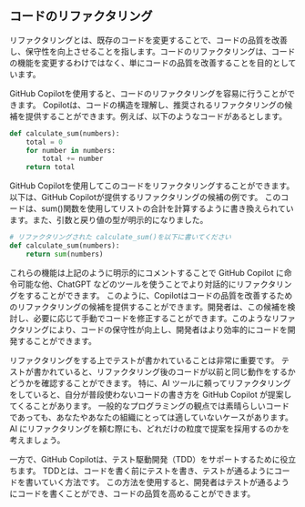 ## コードのリファクタリング

リファクタリングとは、既存のコードを変更することで、コードの品質を改善し、保守性を向上させることを指します。コードのリファクタリングは、コードの機能を変更するわけではなく、単にコードの品質を改善することを目的としています。

GitHub Copilotを使用すると、コードのリファクタリングを容易に行うことができます。
Copilotは、コードの構造を理解し、推奨されるリファクタリングの候補を提供することができます。例えば、以下のようなコードがあるとします。

```py
def calculate_sum(numbers):
    total = 0
    for number in numbers:
        total += number
    return total
```

GitHub Copilotを使用してこのコードをリファクタリングすることができます。以下は、GitHub Copilotが提供するリファクタリングの候補の例です。
このコードは、sum()関数を使用してリストの合計を計算するように書き換えられています。また、引数と戻り値の型が明示的になりました。

```py
# リファクタリングされた calculate_sum()を以下に書いてください
def calculate_sum(numbers):
    return sum(numbers)
```

これらの機能は上記のように明示的にコメントすることで GitHub Copilot に命令可能な他、ChatGPT などのツールを使うことでより対話的にリファクタリングをすることができます。
このように、Copilotはコードの品質を改善するためのリファクタリングの候補を提供することができます。開発者は、この候補を検討し、必要に応じて手動でコードを修正することができます。このようなリファクタリングにより、コードの保守性が向上し、開発者はより効率的にコードを開発することができます。

リファクタリングをする上でテストが書かれていることは非常に重要です。
テストが書かれていると、リファクタリング後のコードが以前と同じ動作をするかどうかを確認することができます。
特に、AI ツールに頼ってリファクタリングをしていると、自分が普段使わないコードの書き方を GitHub Copilot が提案してくることがあります。
一般的なプログラミングの観点では素晴らしいコードであっても、あなたやあなたの組織にとっては適していないケースがあります。
AI にリファクタリングを頼む際にも、どれだけの粒度で提案を採用するのかを考えましょう。

一方で、GitHub Copilotは、テスト駆動開発（TDD）をサポートするために役立ちます。
TDDとは、コードを書く前にテストを書き、テストが通るようにコードを書いていく方法です。
この方法を使用すると、開発者はテストが通るようにコードを書くことができ、コードの品質を高めることができます。
